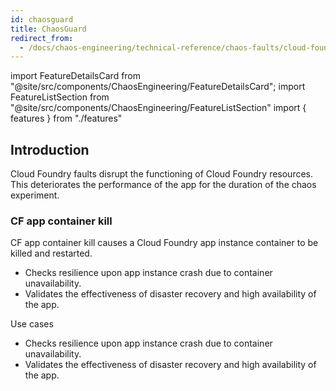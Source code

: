 ```yaml
---
id: chaosguard
title: ChaosGuard
redirect_from:
  - /docs/chaos-engineering/technical-reference/chaos-faults/cloud-foundry
---
```


<!-- Import statement for Custom Components -->

import FeatureDetailsCard from "@site/src/components/ChaosEngineering/FeatureDetailsCard";
import FeatureListSection from "@site/src/components/ChaosEngineering/FeatureListSection"
import { features } from "./features"

<!-- Heading Description -->
## Introduction

Cloud Foundry faults disrupt the functioning of Cloud Foundry resources. This deteriorates the performance of the app for the duration of the chaos experiment.

<!-- Experiment List and Search Bar (every experiment added below, need to be added in this file also) -->

<ExperimentListSection features={features} />

<FaultDetailsCard category="chaosguard">

### CF app container kill

CF app container kill causes a Cloud Foundry app instance container to be killed and restarted.

- Checks resilience upon app instance crash due to container unavailability.
- Validates the effectiveness of disaster recovery and high availability of the app.

<accordion color="green">
<summary>Use cases</summary>

- Checks resilience upon app instance crash due to container unavailability.
- Validates the effectiveness of disaster recovery and high availability of the app.

</accordion>

</FaultDetailsCard>